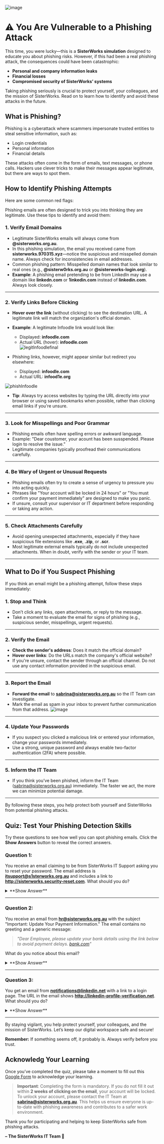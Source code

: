 
![image](https://github.com/user-attachments/assets/b0246aef-821a-4fbf-8df2-ea4286522963)

# **⚠️  You Are Vulnerable to a Phishing Attack**

This time, you were lucky—this is a **SisterWorks simulation** designed to educate you about phishing risks. However, if this had been a real phishing attack, the consequences could have been catastrophic:

- **Personal and company information leaks**
- **Financial losses**
- **Compromised security of SisterWorks’ systems**

Taking phishing seriously is crucial to protect yourself, your colleagues, and the mission of SisterWorks. Read on to learn how to identify and avoid these attacks in the future.

## **What is Phishing?**

Phishing is a cyberattack where scammers impersonate trusted entities to steal sensitive information, such as:

- Login credentials  
- Personal information  
- Financial details  

These attacks often come in the form of emails, text messages, or phone calls. Hackers use clever tricks to make their messages appear legitimate, but there are ways to spot them.


## **How to Identify Phishing Attempts**

Here are some common red flags:


Phishing emails are often designed to trick you into thinking they are legitimate. Use these tips to identify and avoid them:

### **1. Verify Email Domains**
- Legitimate SisterWorks emails will always come from **@sisterworks.org.au**.
- In this phishing simulation, the email you received came from **sisterworks.970315.xyz**—notice the suspicious and misspelled domain name. Always check for inconsistencies in email addresses.
- Common phishing pattern: Misspelled domain names that look similar to real ones (e.g., **@sisterw0rks.org.au** or **@sisterworks-login.org**).
- **Example**: A phishing email pretending to be from LinkedIn may use a domain like **linkedn.com** or **1inkedin.com** instead of **linkedin.com**. Always look closely.


---

### **2. Verify Links Before Clicking**
- **Hover over the link** (without clicking) to see the destination URL. A legitimate link will match the organization's official domain.
- **Example**: A legitimate Infoodle link would look like:
  - Displayed:              **infoodle.com**
  - Actual URL (hover): **infoodle.com**  
![legitInfoodlefinal](https://github.com/user-attachments/assets/99713c7e-d0d5-4324-9c93-d3661e173448)

- Phishing links, however, might appear similar but redirect you elsewhere:
  - Displayed: **infoodle.com**
  - Actual URL: **infood1e.org**  
  
![phishInfoodle](https://github.com/user-attachments/assets/037f0f40-f121-4a67-a172-caa0bfdcf5c9)

- **Tip**: Always try access websites by typing the URL directly into your browser or using saved bookmarks when possible, rather than clicking email links if you're unsure.  



---

### **3. Look for Misspellings and Poor Grammar**
- Phishing emails often have spelling errors or awkward language.  
- Example: "Dear coustomer, your acount has been susspended. Please login to resolve the issue."  
- Legitimate companies typically proofread their communications carefully.  


---

### **4. Be Wary of Urgent or Unusual Requests**
- Phishing emails often try to create a sense of urgency to pressure you into acting quickly.  
- Phrases like "Your account will be locked in 24 hours" or "You must confirm your payment immediately" are designed to make you panic.  
- If unsure, consult your supervisor or IT department before responding or taking any action.

---

### **5. Check Attachments Carefully**
- Avoid opening unexpected attachments, especially if they have suspicious file extensions like **.exe**, **.zip**, or **.scr**.  
- Most legitimate external emails typically do not include unexpected attachments. When in doubt, verify with the sender or your IT team.

---
## **What to Do if You Suspect Phishing**

If you think an email might be a phishing attempt, follow these steps immediately:

### **1. Stop and Think**
- Don’t click any links, open attachments, or reply to the message.  
- Take a moment to evaluate the email for signs of phishing (e.g., suspicious sender, misspellings, urgent requests).

---

### **2. Verify the Email**
- **Check the sender's address**: Does it match the official domain?  
- **Hover over links**: Do the URLs match the company's official website?  
- If you're unsure, contact the sender through an official channel. Do not use any contact information provided in the suspicious email.
---

### **3. Report the Email**
- **Forward the email** to **[sabrina@sisterworks.org.au](mailto:sabrina@sisterworks.org.au)** so the IT Team can investigate.  
- Mark the email as spam in your inbox to prevent further communication from that address.
![image](https://github.com/user-attachments/assets/28090614-8bbe-4aeb-b29d-bcdeb29baea7)

---

### **4. Update Your Passwords**
- If you suspect you clicked a malicious link or entered your information, change your passwords immediately.  
- Use a strong, unique password and always enable two-factor authentication (2FA) where possible.


---

### **5. Inform the IT Team**
- If you think you’ve been phished, inform the IT Team (sabrina@sisterworks.org.au) immediately. The faster we act, the more we can minimize potential damage.  

---

By following these steps, you help protect both yourself and SisterWorks from potential phishing attacks.



## **Quiz: Test Your Phishing Detection Skills**

Try these questions to see how well you can spot phishing emails. Click the **Show Answers** button to reveal the correct answers.


### **Question 1:**
You receive an email claiming to be from SisterWorks IT Support asking you to reset your password. The email address is **itsupport@s1sterworks.org.au** and includes a link to **http://sisterworks.security-reset.com**. What should you do?

<details>
<summary>**Show Answer**</summary>

✅ **Do not click the link.**  
The email address contains a misspelled domain (**@s1sterworks.org.au**) and the link is not from the official SisterWorks domain. Report this email to **[sabrina@sisterworks.org.au](mailto:sabrina@sisterworks.org.au)**.
</details>

---

### **Question 2:**
You receive an email from **hr@sisterworks.org.au** with the subject "Important: Update Your Payment Information." The email contains no greeting and a generic message:  
>*"Dear Employee, please update your bank details using the link below to avoid payment delays. [bank.com](http://hack.com)"*

What do you notice about this email?

<details>
<summary>**Show Answer**</summary>

✅ **Red flags:**  


- No personalized greeting or context.  
- Urgent language intended to pressure you.  
- Payment-related requests are not typically sent via email.  
- Link displayed does not match real link when hovered (bank->hack).com.
- Although the domain name is correct in this case, sophisticated attackers are able to spoof(mimic) legit sisterworks domain name to deceive you.
TODO: Verify the sender by contacting the HR department through official channels.
</details>

---

### **Question 3:**
You get an email from **notifications@linkedin.net** with a link to a login page. The URL in the email shows **http://linkedin-profile-verification.net**. What should you do?

<details>
<summary>**Show Answer**</summary>

✅ **Do not trust the link.**  
The URL is not LinkedIn’s official domain (**linkedin.com**). Always navigate to the site manually by typing **www.linkedin.com** in your browser instead of clicking links in unsolicited emails.
</details>

---

By staying vigilant, you help protect yourself, your colleagues, and the mission of SisterWorks. Let’s keep our digital workspace safe and secure! 

**Remember:** If something seems off, it probably is. Always verify before you trust.



## **Acknowledg Your Learning**

Once you’ve completed the quiz, please take a moment to fill out this [Google Form](https://forms.google.com) to acknowledge your learning. 

> **Important**: Completing the form is mandatory. If you do not fill it out within **2 weeks of clicking on the email**, your account will be locked. To unlock your account, please contact the IT Team at **[sabrina@sisterworks.org.au](mailto:sabrina@sisterworks.org.au)**. This helps us ensure everyone is up-to-date with phishing awareness and contributes to a safer work environment.

Thank you for participating and helping to keep SisterWorks safe from phishing attacks.  

**– The SisterWorks IT Team 🚀**

